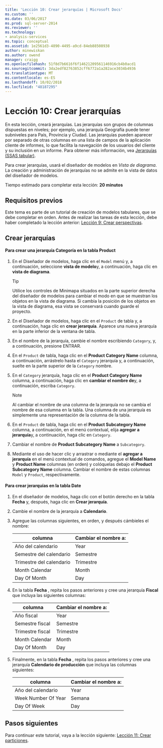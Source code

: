 ```yaml
---
title: 'Lección 10: Crear jerarquías | Microsoft Docs'
ms.custom: ''
ms.date: 03/06/2017
ms.prod: sql-server-2014
ms.reviewer: ''
ms.technology:
- analysis-services
ms.topic: conceptual
ms.assetid: 1e2561d3-4890-4495-a9cd-84eb88508938
author: minewiskan
ms.author: owend
manager: craigg
ms.openlocfilehash: 51f8d7b6616f6f14621209561146916cb4b0acd1
ms.sourcegitcommit: 3da2edf82763852cff6772a1a282ace3034b4936
ms.translationtype: MT
ms.contentlocale: es-ES
ms.lasthandoff: 10/02/2018
ms.locfileid: "48187295"
---
```

# <a name="lesson-10-create-hierarchies"></a>Lección 10: Crear jerarquías
  En esta lección, creará jerarquías. Las jerarquías son grupos de columnas dispuestas en niveles; por ejemplo, una jerarquía Geografía puede tener subniveles para País, Provincia y Ciudad. Las jerarquías pueden aparecer por separado de otras columnas en una lista de campos de la aplicación cliente de informes, lo que facilita la navegación de los usuarios del cliente y su inclusión en un informe. Para obtener más información, vea [Jerarquías &#40;SSAS tabular&#41;](tabular-models/hierarchies-ssas-tabular.md).  
  
 Para crear jerarquías, usará el diseñador de modelos en *Vista de diagrama*. La creación y administración de jerarquías no se admite en la vista de datos del diseñador de modelos.  
  
 Tiempo estimado para completar esta lección: **20 minutos**  
  
## <a name="prerequisites"></a>Requisitos previos  
 Este tema es parte de un tutorial de creación de modelos tabulares, que se debe completar en orden. Antes de realizar las tareas de esta lección, debe haber completado la lección anterior: [Lección 9: Crear perspectivas](lesson-8-create-perspectives.md).  
  
## <a name="create-hierarchies"></a>Crear jerarquías  
  
#### <a name="to-create-a-category-hierarchy-in-the-product-table"></a>Para crear una jerarquía Categoría en la tabla Product  
  
1.  En el Diseñador de modelos, haga clic en el `Model` menú y, a continuación, seleccione **vista de modelo**y, a continuación, haga clic en **vista de diagrama**.  
  
    > [!TIP]  
    >  Utilice los controles de Minimapa situados en la parte superior derecha del diseñador de modelos para cambiar el modo en que se muestran los objetos en la vista de diagrama. Si cambia la posición de los objetos en la vista de diagrama, esa vista se conservará cuando guarde el proyecto.  
  
2.  En el Diseñador de modelos, haga clic en el `Product` de tabla y, a continuación, haga clic en **crear jerarquía**. Aparece una nueva jerarquía en la parte inferior de la ventana de tabla.  
  
3.  En el nombre de la jerarquía, cambie el nombre escribiendo `Category`, y, a continuación, presione ENTRAR.  
  
4.  En el `Product` de tabla, haga clic en el **Product Category Name** columna, a continuación, arrástrelo hasta el `Category` jerarquía y, a continuación, suelte en la parte superior de la `Category` nombre.  
  
5.  En el `Category` jerarquía, haga clic en el **Product Category Name** columna, a continuación, haga clic en **cambiar el nombre de**y, a continuación, escriba `Category`.  
  
    > [!NOTE]  
    >  Al cambiar el nombre de una columna de la jerarquía no se cambia el nombre de esa columna en la tabla. Una columna de una jerarquía es simplemente una representación de la columna de la tabla.  
  
6.  En el `Product` de tabla, haga clic en el **Product Subcategory Name** columna, a continuación, en el menú contextual, elija **agregar a jerarquía**y, a continuación, haga clic en `Category`.  
  
7.  Cambiar el nombre de **Product Subcategory Name** a `Subcategory`.  
  
8.  Mediante el uso de hacer clic y arrastrar o mediante el **agregar a jerarquía** en el menú contextual de comandos, agregue el **Model Name** y **Product Name** columnas (en orden) y colóquelas debajo el **Product Subcategory Name** columna. Cambiar el nombre de estas columnas `Model` y `Product`, respectivamente.  
  
#### <a name="to-create-hierarchies-in-the-date-table"></a>Para crear jerarquías en la tabla Date  
  
1.  En el diseñador de modelos, haga clic con el botón derecho en la tabla **Fecha** y, después, haga clic en **Crear jerarquía**.  
  
2.  Cambie el nombre de la jerarquía a **Calendario**.  
  
3.  Agregue las columnas siguientes, en orden, y después cámbieles el nombre:  
  
    |columna|Cambiar el nombre a:|  
    |------------|----------------|  
    |Año del calendario|Year|  
    |Semestre del calendario|Semestre|  
    |Trimestre del calendario|Trimestre|  
    |Month Calendar|Month|  
    |Day Of Month|Day|  
  
4.  En la tabla **Fecha** , repita los pasos anteriores y cree una jerarquía **Fiscal** que incluya las siguientes columnas:  
  
    |columna|Cambiar el nombre a:|  
    |------------|----------------|  
    |Año fiscal|Year|  
    |Semestre fiscal|Semestre|  
    |Trimestre fiscal|Trimestre|  
    |Month Calendar|Month|  
    |Day Of Month|Day|  
  
5.  Finalmente, en la tabla **Fecha** , repita los pasos anteriores y cree una jerarquía **Calendario de producción** que incluya las columnas siguientes:  
  
    |columna|Cambiar el nombre a:|  
    |------------|----------------|  
    |Año del calendario|Year|  
    |Week Number Of Year|Semana|  
    |Day Of Week|Day|  
  
## <a name="next-steps"></a>Pasos siguientes  
 Para continuar este tutorial, vaya a la lección siguiente: [Lección 11: Crear particiones](lesson-10-create-partitions.md).  
  
  
